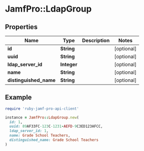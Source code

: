 # JamfPro::LdapGroup

## Properties

| Name | Type | Description | Notes |
| ---- | ---- | ----------- | ----- |
| **id** | **String** |  | [optional] |
| **uuid** | **String** |  | [optional] |
| **ldap_server_id** | **Integer** |  | [optional] |
| **name** | **String** |  | [optional] |
| **distinguished_name** | **String** |  | [optional] |

## Example

```ruby
require 'ruby-jamf-pro-api-client'

instance = JamfPro::LdapGroup.new(
  id: 1,
  uuid: 89AF33FC-123C-1231-AEFD-9C3ED123AFCC,
  ldap_server_id: 1,
  name: Grade School Teachers,
  distinguished_name: Grade School Teachers
)
```

